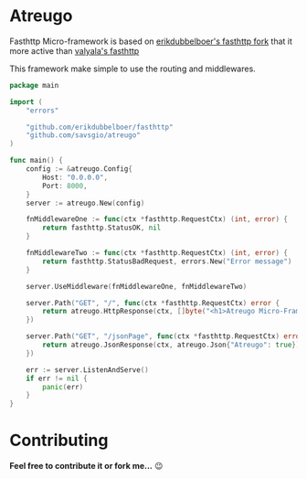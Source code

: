 Atreugo
=======

Fasthttp Micro-framework is based on [erikdubbelboer's fasthttp fork](https://github.com/erikdubbelboer/fasthttp) that it more active than [valyala's fasthttp](https://github.com/valyala/fasthttp)

This framework make simple to use the routing and middlewares.

```go
package main

import (
	"errors"

	"github.com/erikdubbelboer/fasthttp"
	"github.com/savsgio/atreugo"
)

func main() {
	config := &atreugo.Config{
		Host: "0.0.0.0",
		Port: 8000,
	}
	server := atreugo.New(config)

	fnMiddlewareOne := func(ctx *fasthttp.RequestCtx) (int, error) {
		return fasthttp.StatusOK, nil
	}

	fnMiddlewareTwo := func(ctx *fasthttp.RequestCtx) (int, error) {
		return fasthttp.StatusBadRequest, errors.New("Error message")
	}

	server.UseMiddleware(fnMiddlewareOne, fnMiddlewareTwo)

	server.Path("GET", "/", func(ctx *fasthttp.RequestCtx) error {
		return atreugo.HttpResponse(ctx, []byte("<h1>Atreugo Micro-Framework</h1>"))
	})

	server.Path("GET", "/jsonPage", func(ctx *fasthttp.RequestCtx) error {
		return atreugo.JsonResponse(ctx, atreugo.Json{"Atreugo": true})
	})

	err := server.ListenAndServe()
	if err != nil {
		panic(err)
	}
}

```

Contributing
============

**Feel free to contribute it or fork me...** :wink:
